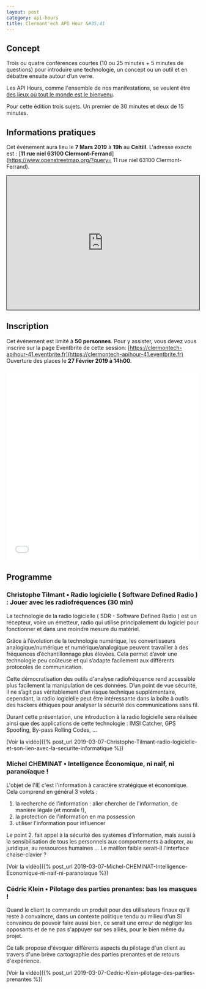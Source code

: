 ```yaml
---
layout: post
category: api-hours
title: Clermont'ech API Hour &#35;41
---
```


## Concept

Trois ou quatre conférences courtes (10 ou 25 minutes + 5 minutes de questions)
pour introduire une technologie, un concept ou un outil et en débattre ensuite
autour d’un verre.

Les API Hours, comme l'ensemble de nos manifestations, se veulent être [des
lieux où tout le monde est le bienvenu](/code-of-conduct.html).

Pour cette édition trois sujets. Un premier de 30 minutes et deux de 15 minutes.


## Informations pratiques

Cet événement aura lieu le **7 Mars 2019** à **19h** au **Celtill**. L'adresse
exacte est : [**11 rue niel 63100 Clermont-Ferrand**](https://www.openstreetmap.org/?query= 11 rue niel 63100 Clermont-Ferrand).
<iframe width="100%" height="350" frameborder="0" scrolling="no" marginheight="0" marginwidth="0" src="https://www.openstreetmap.org/export/embed.html?bbox=3.0993461608886723%2C45.78351799342291%2C3.1038254499435425%2C45.78517709833127&amp;layer=mapnik&amp;marker=45.7843475520491%2C3.101585805416107" style="border: 1px solid black"></iframe><br/>

## Inscription

Cet événement est limité à **50 personnes**.  Pour y assister, vous devez vous
inscrire sur la page Eventbrite de cette session: [https://clermontech-apihour-41.eventbrite.fr](https://clermontech-apihour-41.eventbrite.fr)
Ouverture des places le **27 Février 2019 à 14h00**.


<iframe src="//eventbrite.fr/tickets-external?eid=57334441859&ref=etckt" frameborder="0" height="500" width="100%" vspace="0" hspace="0" marginheight="5" marginwidth="5" scrolling="auto" allowtransparency="true"></iframe>

<br/>

## Programme

### Christophe Tilmant • Radio logicielle ( Software Defined Radio ) : Jouer avec les radiofréquences (30 min)

La technologie de la radio logicielle ( SDR - Software Defined Radio ) est un
récepteur, voire un émetteur, radio qui utilise principalement du logiciel pour
fonctionner et dans une moindre mesure du matériel.

Grâce à l’évolution de la technologie numérique, les convertisseurs
analogique/numérique et numérique/analogique peuvent travailler à des fréquences
d’échantillonnage plus élevées. Cela permet d’avoir une technologie peu coûteuse
et qui s’adapte facilement aux différents protocoles de communication.

Cette démocratisation des outils d'analyse radiofréquence rend accessible plus
facilement la manipulation de ces données. D’un point de vue sécurité, il ne
s’agit pas véritablement d’un risque technique supplémentaire, cependant,
la radio logicielle peut être intéressante dans la boîte à outils des hackers éthiques
pour analyser la sécurité des communications sans fil.

Durant cette présentation, une introduction à la radio logicielle sera réalisée
ainsi que des applications de cette technologie : IMSI Catcher, GPS Spoofing,
By-pass Rolling Codes, ...

[Voir la vidéo]({% post_url 2019-03-07-Christophe-Tilmant-radio-logicielle-et-son-lien-avec-la-securite-informatique %})

### Michel CHEMINAT • Intelligence Économique, ni naïf, ni paranoïaque !

L'objet de l'IE c'est l'information à caractère stratégique et économique.
Cela comprend en général 3 volets :

1. la recherche de l'information : aller chercher de l'information, de manière légale (et morale !),
2. la protection de l'information en ma possession
3. utiliser l'information pour influencer

Le point 2. fait appel à la sécurité des systèmes d'information, mais aussi à
la sensibilisation de tous les personnels aux comportements à adopter, au juridique,
au ressources humaines ...
Le maillon faible serait-il l'interface chaise-clavier ?



[Voir la vidéo]({% post_url 2019-03-07-Michel-CHEMINAT-Intelligence-Economique-ni-naif-ni-paranoiaque %})

### Cédric Klein • Pilotage des parties prenantes: bas les masques !

Quand le client te commande un produit pour des utilisateurs finaux qu'il reste
à convaincre, dans un contexte politique tendu au milieu d'un SI convaincu de
pouvoir faire aussi bien, ce serait une erreur de négliger les opposants et de
ne pas s'appuyer sur ses alliés, pour le bien même du projet.

Ce talk propose d'évoquer différents aspects du pilotage d'un client au travers
d'une brève cartographie des parties prenantes et de retours d'expérience.

[Voir la vidéo]({% post_url 2019-03-07-Cedric-Klein-pilotage-des-parties-prenantes %})

